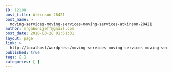 ```yaml
---
ID: 12188
post_title: Atkinson 28421
post_name: >
  moving-services-moving-services-moving-services-atkinson-28421
author: mrgabonijeff@gmail.com
post_date: 2018-03-28 01:51:31
layout: page
link: >
  http://localhost/wordpress/moving-services-moving-services-moving-services-atkinson-28421/
published: true
tags: [ ]
categories: [ ]
---
```

